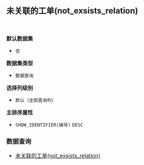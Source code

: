 ## 未关联的工单(not_exsists_relation) <!-- {docsify-ignore-all} -->



<br>
<p class="panel-title"><b>默认数据集</b></p>

* `否`

<p class="panel-title"><b>数据集类型</b></p>

* `数据查询`

<p class="panel-title"><b>选择列级别</b></p>

* `默认（全部查询列）`


<p class="panel-title"><b>主排序属性</b></p>

* `SHOW_IDENTIFIER(编号)` `DESC`



### 数据查询
  * [未关联的工单(not_exsists_relation)](module/ProdMgmt/ticket/query/not_exsists_relation)
